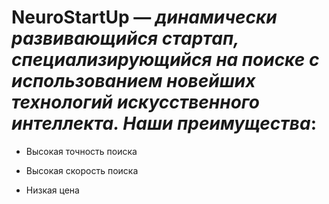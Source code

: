 # NeuroStartUp — *динамически развивающийся стартап, специализирующийся на поиске с использованием новейших технологий искусственного интеллекта. Наши преимущества*:

* Высокая точность поиска

* Высокая скорость поиска

* Низкая цена

